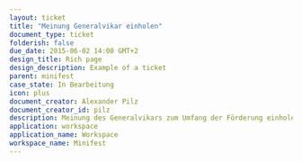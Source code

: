 ```yaml
---
layout: ticket
title: "Meinung Generalvikar einholen"
document_type: ticket
folderish: false
due_date: 2015-06-02 14:00 GMT+2
design_title: Rich page
design_description: Example of a ticket
parent: minifest
case_state: In Bearbeitung
icon: plus
document_creator: Alexander Pilz
document_creator_id: pilz
description: Meinung des Generalvikars zum Umfang der Förderung einholen.
application: workspace
application_name: Workspace
workspace_name: Minifest
---
```


